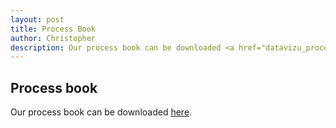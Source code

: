 ```yaml
---
layout: post
title: Process Book
author: Christopher
description: Our process book can be downloaded <a href="datavizu_processbook.pdf" target="_blank">here</a>.
---
```


## Process book
Our process book can be downloaded <a href="datavizu_processbook.pdf" target="_blank">here</a>.
